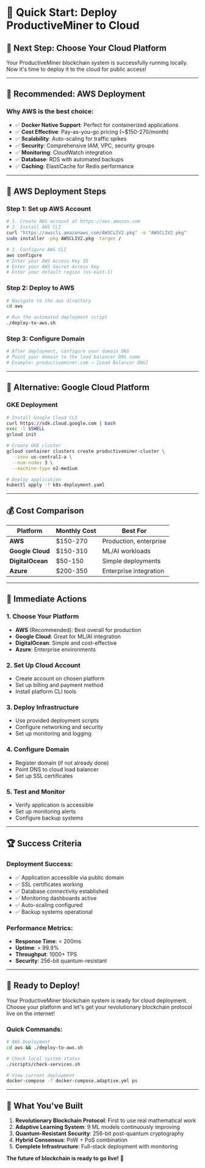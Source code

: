 # 🚀 Quick Start: Deploy ProductiveMiner to Cloud

## 🎯 **Next Step: Choose Your Cloud Platform**

Your ProductiveMiner blockchain system is successfully running locally. Now it's time to deploy it to the cloud for public access!

---

## 🌟 **Recommended: AWS Deployment**

### **Why AWS is the best choice:**
- ✅ **Docker Native Support**: Perfect for containerized applications
- ✅ **Cost Effective**: Pay-as-you-go pricing (~$150-270/month)
- ✅ **Scalability**: Auto-scaling for traffic spikes
- ✅ **Security**: Comprehensive IAM, VPC, security groups
- ✅ **Monitoring**: CloudWatch integration
- ✅ **Database**: RDS with automated backups
- ✅ **Caching**: ElastiCache for Redis performance

---

## 🚀 **AWS Deployment Steps**

### **Step 1: Set up AWS Account**
```bash
# 1. Create AWS account at https://aws.amazon.com
# 2. Install AWS CLI
curl "https://awscli.amazonaws.com/AWSCLIV2.pkg" -o "AWSCLIV2.pkg"
sudo installer -pkg AWSCLIV2.pkg -target /

# 3. Configure AWS CLI
aws configure
# Enter your AWS Access Key ID
# Enter your AWS Secret Access Key
# Enter your default region (us-east-1)
```

### **Step 2: Deploy to AWS**
```bash
# Navigate to the aws directory
cd aws

# Run the automated deployment script
./deploy-to-aws.sh
```

### **Step 3: Configure Domain**
```bash
# After deployment, configure your domain DNS
# Point your domain to the load balancer DNS name
# Example: productiveminer.com → [Load Balancer DNS]
```

---

## 🔧 **Alternative: Google Cloud Platform**

### **GKE Deployment**
```bash
# Install Google Cloud CLI
curl https://sdk.cloud.google.com | bash
exec -l $SHELL
gcloud init

# Create GKE cluster
gcloud container clusters create productiveminer-cluster \
  --zone us-central1-a \
  --num-nodes 3 \
  --machine-type e2-medium

# Deploy application
kubectl apply -f k8s-deployment.yaml
```

---

## 💰 **Cost Comparison**

| Platform | Monthly Cost | Best For |
|----------|-------------|----------|
| **AWS** | $150-270 | Production, enterprise |
| **Google Cloud** | $150-310 | ML/AI workloads |
| **DigitalOcean** | $50-150 | Simple deployments |
| **Azure** | $200-350 | Enterprise integration |

---

## 🎯 **Immediate Actions**

### **1. Choose Your Platform**
- **AWS** (Recommended): Best overall for production
- **Google Cloud**: Great for ML/AI integration
- **DigitalOcean**: Simple and cost-effective
- **Azure**: Enterprise environments

### **2. Set Up Cloud Account**
- Create account on chosen platform
- Set up billing and payment method
- Install platform CLI tools

### **3. Deploy Infrastructure**
- Use provided deployment scripts
- Configure networking and security
- Set up monitoring and logging

### **4. Configure Domain**
- Register domain (if not already done)
- Point DNS to cloud load balancer
- Set up SSL certificates

### **5. Test and Monitor**
- Verify application is accessible
- Set up monitoring alerts
- Configure backup systems

---

## 🏆 **Success Criteria**

### **Deployment Success:**
- ✅ Application accessible via public domain
- ✅ SSL certificates working
- ✅ Database connectivity established
- ✅ Monitoring dashboards active
- ✅ Auto-scaling configured
- ✅ Backup systems operational

### **Performance Metrics:**
- **Response Time**: < 200ms
- **Uptime**: > 99.9%
- **Throughput**: 1000+ TPS
- **Security**: 256-bit quantum-resistant

---

## 🚀 **Ready to Deploy!**

Your ProductiveMiner blockchain system is ready for cloud deployment. Choose your platform and let's get your revolutionary blockchain protocol live on the internet!

### **Quick Commands:**
```bash
# AWS Deployment
cd aws && ./deploy-to-aws.sh

# Check local system status
./scripts/check-services.sh

# View current deployment
docker-compose -f docker-compose.adaptive.yml ps
```

---

## 🌟 **What You've Built**

1. **Revolutionary Blockchain Protocol**: First to use real mathematical work
2. **Adaptive Learning System**: 9 ML models continuously improving
3. **Quantum-Resistant Security**: 256-bit post-quantum cryptography
4. **Hybrid Consensus**: PoW + PoS combination
5. **Complete Infrastructure**: Full-stack deployment with monitoring

**The future of blockchain is ready to go live!** 🚀 